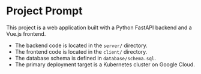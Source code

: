 # Project Prompt

This project is a web application built with a Python FastAPI backend and a Vue.js frontend.

- The backend code is located in the `server/` directory.
- The frontend code is located in the `client/` directory.
- The database schema is defined in `database/schema.sql`.
- The primary deployment target is a Kubernetes cluster on Google Cloud.
